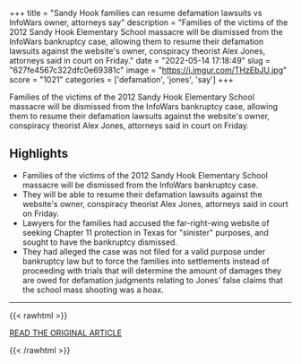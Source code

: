 +++
title = "Sandy Hook families can resume defamation lawsuits vs InfoWars owner, attorneys say"
description = "Families of the victims of the 2012 Sandy Hook Elementary School massacre will be dismissed from the InfoWars bankruptcy case, allowing them to resume their defamation lawsuits against the website's owner, conspiracy theorist Alex Jones, attorneys said in court on Friday."
date = "2022-05-14 17:18:49"
slug = "627fe4567c322dfc0e69381c"
image = "https://i.imgur.com/THzEbJU.jpg"
score = "1021"
categories = ['defamation', 'jones', 'say']
+++

Families of the victims of the 2012 Sandy Hook Elementary School massacre will be dismissed from the InfoWars bankruptcy case, allowing them to resume their defamation lawsuits against the website's owner, conspiracy theorist Alex Jones, attorneys said in court on Friday.

## Highlights

- Families of the victims of the 2012 Sandy Hook Elementary School massacre will be dismissed from the InfoWars bankruptcy case.
- They will be able to resume their defamation lawsuits against the website's owner, conspiracy theorist Alex Jones, attorneys said in court on Friday.
- Lawyers for the families had accused the far-right-wing website of seeking Chapter 11 protection in Texas for "sinister" purposes, and sought to have the bankruptcy dismissed.
- They had alleged the case was not filed for a valid purpose under bankruptcy law but to force the families into settlements instead of proceeding with trials that will determine the amount of damages they are owed for defamation judgments relating to Jones' false claims that the school mass shooting was a hoax.

---

{{< rawhtml >}}
  <p class="article-category">
    <a target="_blank" href="https://www.reuters.com/world/us/sandy-hook-families-be-dismissed-infowars-bankruptcy-case-resume-defamation-2022-05-13/">READ THE ORIGINAL ARTICLE</a>
  </p>
{{< /rawhtml >}}
